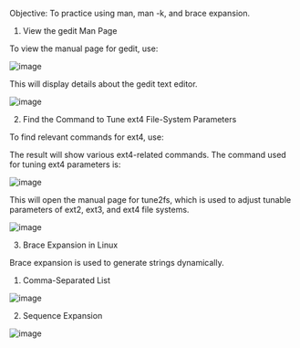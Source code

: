 Objective: To practice using man, man -k, and brace expansion.

1. View the gedit Man Page
 
To view the manual page for gedit, use:

![image](https://github.com/user-attachments/assets/6ad49c14-8e1a-43bb-9bb6-fc3cea7a5659)

This will display details about the gedit text editor.

![image](https://github.com/user-attachments/assets/c19c4709-7035-4eeb-892a-f9195b8fa117)


2. Find the Command to Tune ext4 File-System Parameters
   
To find relevant commands for ext4, use:

The result will show various ext4-related commands. The command used for tuning ext4 parameters is:

![image](https://github.com/user-attachments/assets/abed3356-70bf-4ff5-80dc-09ed660adabc)

This will open the manual page for tune2fs, which is used to adjust tunable parameters of ext2, ext3, and ext4 file systems.

![image](https://github.com/user-attachments/assets/f856e8d7-4ad4-4976-8722-64b930b636b8)


3. Brace Expansion in Linux
   
Brace expansion is used to generate strings dynamically.

1. Comma-Separated List

![image](https://github.com/user-attachments/assets/cd72154c-1fea-40b3-ad29-0a4a6746df98)

2. Sequence Expansion

![image](https://github.com/user-attachments/assets/9b19fee3-70f2-43e7-89d7-e6297ef43c78)







